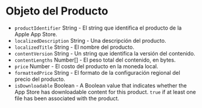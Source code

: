 # Objeto del Producto

* `productIdentifier` String - El string que identifica el producto de la Apple App Store.
* `localizedDescription` String - Una descripción del producto.
* `localizedTitle` String - El nombre del producto.
* `contentVersion` String - Un string que identifica la versión del contenido.
* `contentLengths` Number[] - El peso total del contenido, en bytes.
* `price` Number - El costo del producto en la moneda local.
* `formattedPrice` String - El formato de la configuración regional del precio del producto.
* `isDownloadable` Boolean - A Boolean value that indicates whether the App Store has downloadable content for this product. `true` if at least one file has been associated with the product.